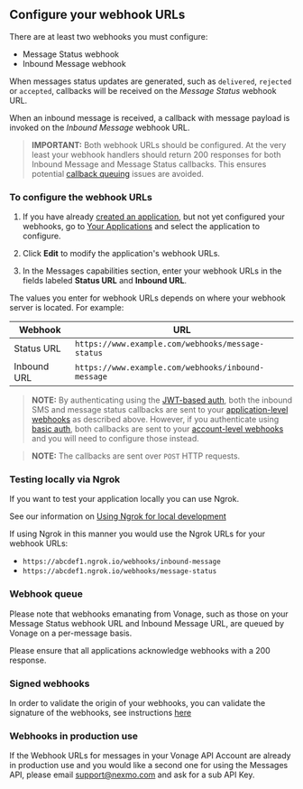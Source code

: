 ## Configure your webhook URLs

There are at least two webhooks you must configure:

* Message Status webhook
* Inbound Message webhook

When messages status updates are generated, such as `delivered`, `rejected` or `accepted`, callbacks will be received on the _Message Status_ webhook URL.

When an inbound message is received, a callback with message payload is invoked on the _Inbound Message_ webhook URL.

> **IMPORTANT:** Both webhook URLs should be configured. At the very least your webhook handlers should return 200 responses for both Inbound Message and Message Status callbacks. This ensures potential [callback queuing](#callback-queue) issues are avoided.

### To configure the webhook URLs

1. If you have already [created an application](/messages/code-snippets/create-an-application), but not yet configured your webhooks, go to [Your Applications](https://dashboard.nexmo.com/applications) and select the application to configure.

2. Click **Edit** to modify the application's webhook URLs.

3. In the Messages capabilities section, enter your webhook URLs in the fields labeled **Status URL** and **Inbound URL**.

The values you enter for webhook URLs depends on where your webhook server is located. For example:

Webhook | URL
---|---
Status URL | `https://www.example.com/webhooks/message-status`
Inbound URL | `https://www.example.com/webhooks/inbound-message`


> **NOTE:** By authenticating using the [JWT-based auth](https://developer.vonage.com/concepts/guides/authentication#json-web-tokens), both the inbound SMS and message status callbacks are sent to your [application-level webhooks](https://dashboard.nexmo.com/applications) as described above.
However, if you authenticate using [basic auth](https://developer.vonage.com/concepts/guides/authentication#basic-authentication), both callbacks are sent to your [account-level webhooks](https://dashboard.nexmo.com/settings) and you will need to configure those instead.

> **NOTE:** The callbacks are sent over `POST` HTTP requests.  

### Testing locally via Ngrok

If you want to test your application locally you can use Ngrok.

See our information on [Using Ngrok for local development](/tools/ngrok)

If using Ngrok in this manner you would use the Ngrok URLs for your webhook URLs:

* `https://abcdef1.ngrok.io/webhooks/inbound-message`
* `https://abcdef1.ngrok.io/webhooks/message-status`

### Webhook queue

Please note that webhooks emanating from Vonage, such as those on your Message Status webhook URL and Inbound Message URL, are queued by Vonage on a per-message basis.

Please ensure that all applications acknowledge webhooks with a 200 response.

### Signed webhooks

In order to validate the origin of your webhooks, you can validate the signature of the webhooks, see instructions [here](/concepts/guides/webhooks#decoding-signed-webhooks)

### Webhooks in production use

If the Webhook URLs for messages in your Vonage API Account are already in production use and you would like a second one for using the Messages API, please email [support@nexmo.com](mailto:support@nexmo.com) and ask for a sub API Key.
